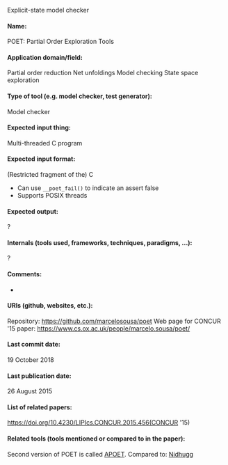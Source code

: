 Explicit-state model checker

#### Name:
POET: Partial Order Exploration Tools

#### Application domain/field:
Partial order reduction
Net unfoldings
Model checking
State space exploration

#### Type of tool (e.g. model checker, test generator):
Model checker

#### Expected input thing:
Multi-threaded C program

#### Expected input format:
(Restricted fragment of the) C
- Can use `__poet_fail()` to indicate an assert false
- Supports POSIX threads

#### Expected output:
?

#### Internals (tools used, frameworks, techniques, paradigms, ...):
?

#### Comments:
-

#### URIs (github, websites, etc.):
Repository: https://github.com/marcelosousa/poet
Web page for CONCUR '15 paper: https://www.cs.ox.ac.uk/people/marcelo.sousa/poet/

#### Last commit date:
19 October 2018

#### Last publication date:
26 August 2015

#### List of related papers:
https://doi.org/10.4230/LIPIcs.CONCUR.2015.456(CONCUR '15)

#### Related tools (tools mentioned or compared to in the paper):
Second version of POET is called [APOET](../APOET.md).
Compared to: [Nidhugg](../Nidhugg.md)